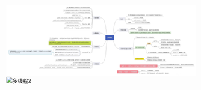 ![多线程1](https://github.com/liuhaiz/JAVA-000/blob/main/Week_04/多线程脑图/20201110161306245.jpeg)
![多线程2](https://github.com/liuhaiz/JAVA-000/blob/main/Week_04/多线程脑图/20201110161317582.png)
